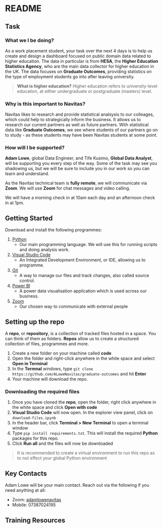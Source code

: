 # README

## Task

### What we I be doing?

As a work placement student, your task over the next 4 days is to help us create and design a dashboard focused on public domain data related to higher education. The data in particular is from **HESA**, the **Higher Education Statistics Agency**, who are the main data collector for higher education in the UK. The data focuses on **Graduate Outcomes**, providing statistics on the type of employment students go into after leaving university.

> **What is higher education?** Higher education refers to university-level education, at either undergraduate or postgraduate (masters) level.

### Why is this important to Navitas?

Navitas likes to research and provide statistical analsysis to our colleages, which could help to strategically inform the business. It allows us to research our current partners as well as future partners. With statistical data like **Graduate Outcomes**, we see where students of our partners go on to study - as these students may have been Navitas students at some point.

### How will I be supported? 

**Adam Lowe**, global Data Engineer, and Tife Kusimo, **Global Data Analyst**, will be supporting you every step of the way. Some of the task may see you shadowing us, but we will be sure to include you in our work so you can learn and understand.

As the Navitas technical team is **fully remote**, we will communicate via **Zoom**. We will use **Zoom** for chat messages and video calling.

We will have a morning check in at 10am each day and an afternoon check in at 1pm.

## Getting Started

Download and install the following programmes:

1. [Python](https://www.python.org/downloads/)
   - Our main programming language. We will use this for running scripts and doing analysis work.
2. [Visual Studio Code](https://code.visualstudio.com/download)
   - An Integrated Development Environment, or IDE, allowing us to programme.
3. [Git](https://git-scm.com/downloads)
   - A way to manage our files and track changes, also called source control.
3. [Power BI](https://www.microsoft.com/en-us/download/details.aspx?id=58494)
   - A power data visualisation application which is used across our business.
4. [Zoom](https://zoom.us/download)
   - Our chosen way to communicate with external people

## Setting up the repo

A **repo**, or **repository**, is a collection of tracked files hosted in a space. You can think of them as folders. **Repos** allow us to create a structured collection of files, programmes and more.

1. Create a new folder on your machine called **code**
2. Open the folder and right-click anywhere in the white space and select **Open in Terminal**
3. In the **Termnal** windows, type `git clone https://github.com/ALoweNavitas/graduate-outcomes` and hit **Enter**
4. Your machine will download the repo.

### Downloading the required files

1. Once you have cloned the **repo**, open the folder, right click anywhere in the white space and click **Open with code**
2. **Visual Studio Code** will now open. In the explorer view panel, click on `download-files.ipynb`
3. In the header bar, click **Terminal > New Terminal** to open a terminal window
4. Type `pip install requirements.txt`. This will install the required **Python** packages for this repo.
3. Click **Run all** and the files will now be downloaded

> It is recommended to create a virtual environment to run this repo as to not effect your global Python environment

## Key Contacts

Adam Lowe will be your main contact. Reach out via the following if you need anything at all:

- Zoom: [adamlowenavitas](zoom.us.my/adamlowenavitas)
- Mobile: 07387024195

## Training Resources